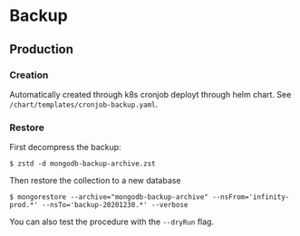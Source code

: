 # Backup

## Production

### Creation

Automatically created through k8s cronjob deployt through helm chart. See `/chart/templates/cronjob-backup.yaml`.

### Restore

First decompress the backup:

    $ zstd -d mongodb-backup-archive.zst

Then restore the collection to a new database

    $ mongorestore --archive="mongodb-backup-archive" --nsFrom='infinity-prod.*' --nsTo='backup-20201230.*' --verbose

You can also test the procedure with the `--dryRun` flag.